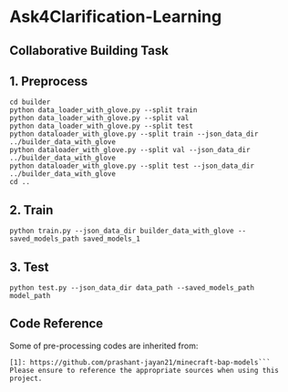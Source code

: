 # Ask4Clarification-Learning

## Collaborative Building Task

## 1. Preprocess
```
cd builder
python data_loader_with_glove.py --split train
python data_loader_with_glove.py --split val
python data_loader_with_glove.py --split test
python dataloader_with_glove.py --split train --json_data_dir ../builder_data_with_glove
python dataloader_with_glove.py --split val --json_data_dir ../builder_data_with_glove
python dataloader_with_glove.py --split test --json_data_dir ../builder_data_with_glove
cd ..
```

## 2. Train
```
python train.py --json_data_dir builder_data_with_glove --saved_models_path saved_models_1
```

## 3. Test
```
python test.py --json_data_dir data_path --saved_models_path model_path
```

## Code Reference
Some of pre-processing codes are inherited from: 
```
[1]: https://github.com/prashant-jayan21/minecraft-bap-models```
Please ensure to reference the appropriate sources when using this project.
